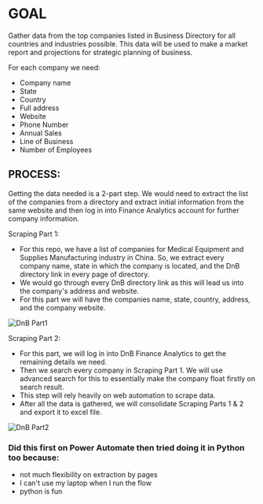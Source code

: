 # GOAL 
Gather data from the top companies listed in Business Directory for all countries and industries possible.
This data will be used to make a market report and projections for strategic planning of business. 
  
For each company we need:
  - Company name
  - State
  - Country
  - Full address
  - Website 
  - Phone Number
  - Annual Sales
  - Line of Business
  - Number of Employees

## PROCESS: 
Getting the data needed is a 2-part step. We would need to extract the list of the companies from a directory and extract
initial information from the same website and then log in into Finance Analytics account for further company information.

Scraping Part 1: 
 - For this repo, we have a list of companies for Medical Equipment and Supplies Manufacturing industry in China. 
   So, we extract every company name, state in which the company is located, and the DnB directory link 
   in every page of directory.
 - We would go through every DnB directory link as this will lead us into the company's address and website.
 - For this part we will have the companies name, state, country, address, and the company website.


![DnB Part1](https://github.com/marizethpb/DnB-Webscraping-for-Market-Report/assets/79640443/dc5cf6ca-6bd4-4308-9183-8661b642c108)

Scraping Part 2: 
 - For this part, we will log in into DnB Finance Analytics to get the remaining details we need. 
 - Then we search every company in Scraping Part 1. We will use advanced search for this to 
   essentially make the company float firstly on search result.
 - This step will rely heavily on web automation to scrape data.
 - After all the data is gathered, we will consolidate Scraping Parts 1 & 2
   and export it to excel file.

![DnB Part2](https://github.com/marizethpb/DnB-Webscraping-for-Market-Report/assets/79640443/130e76a9-4d62-40bb-8171-bb36e4c20b78)


### Did this first on Power Automate then tried doing it in Python too because:
  - not much flexibility on extraction by pages
  - I can't use my laptop when I run the flow
  - python is fun
